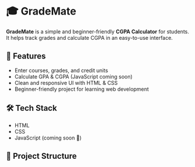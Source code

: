 # 🎓 GradeMate

**GradeMate** is a simple and beginner-friendly **CGPA Calculator** for students.  
It helps track grades and calculate CGPA in an easy-to-use interface.  

## 🚀 Features
- Enter courses, grades, and credit units  
- Calculate GPA & CGPA (JavaScript coming soon)  
- Clean and responsive UI with HTML & CSS  
- Beginner-friendly project for learning web development  

## 🛠️ Tech Stack
- HTML  
- CSS  
- JavaScript (coming soon 🚧)  

## 📂 Project Structure
